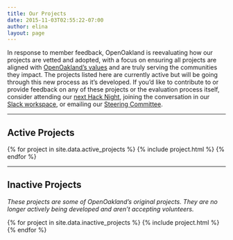 ```yaml
---
title: Our Projects
date: 2015-11-03T02:55:22-07:00
author: elina
layout: page
---
```


In response to member feedback, OpenOakland is reevaluating how our projects are vetted and adopted, with a focus on ensuring all projects are aligned with [OpenOakland’s values](https://openoakland.org/our-values) and are truly serving the communities they impact. The projects listed here are currently active but will be going through this new process as it’s developed. If you’d like to contribute to or provide feedback on any of these projects or the evaluation process itself, consider attending our [next Hack Night](https://www.meetup.com/OpenOakland/events/), joining the conversation in our [Slack workspace](http://slack.openoakland.org/), or emailing our [Steering Committee](mailto:steering@openoakland.org).

---

<div id="projects">
  <h2>Active Projects</h2>
  {% for project in site.data.active_projects %}
    {% include project.html %}
  {% endfor %}
  <hr/>
  <h2>Inactive Projects</h2>
  <p><em>These projects are some of OpenOakland’s original projects. They are no longer actively being developed and aren’t accepting volunteers.</em></p>
  {% for project in site.data.inactive_projects %}
    {% include project.html %}
  {% endfor %}
</div>
